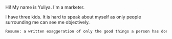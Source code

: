 Hi! My name is Yuliya. I'm a marketer. 

I have three kids. It is hard to speak about myself as only people surrounding me can see me objectively.

```bash
Resume: a written exaggeration of only the good things a person has done in the past, as well as a wish list of the qualities a person would like to have.
```
